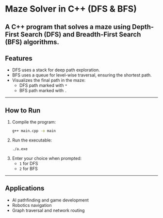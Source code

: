 # Maze Solver in C++ (DFS & BFS)

A C++ program that solves a maze using **Depth-First Search (DFS)** and **Breadth-First Search (BFS)** algorithms.
---
## Features
- DFS uses a stack for deep path exploration.
- BFS uses a queue for level-wise traversal, ensuring the shortest path.
- Visualizes the final path in the maze:
  - DFS path marked with `*`
  - BFS path marked with `.`
---

## How to Run
1. Compile the program:  
   ```bash
   g++ main.cpp -o main
   ```
2. Run the executable:  
   ```bash
   ./a.exe
   ```
3. Enter your choice when prompted:  
   - `1` for DFS  
   - `2` for BFS  
---

## Applications
- AI pathfinding and game development
- Robotics navigation
- Graph traversal and network routing
